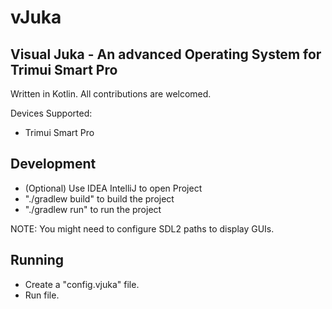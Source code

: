 # vJuka
## Visual Juka - An advanced Operating System for Trimui Smart Pro

Written in Kotlin. All contributions are welcomed.

Devices Supported:
- Trimui Smart Pro

## Development
- (Optional) Use IDEA IntelliJ to open Project
- "./gradlew build" to build the project
- "./gradlew run" to run the project

NOTE: You might need to configure SDL2 paths to display GUIs.


## Running
- Create a "config.vjuka" file.
- Run file.

